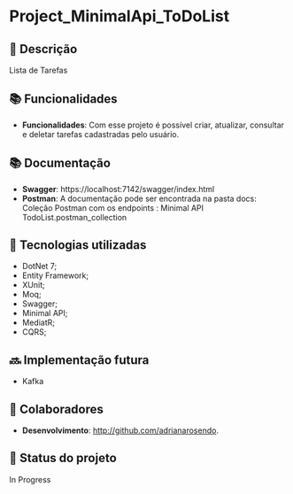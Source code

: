 # Project_MinimalApi_ToDoList

## :memo: Descrição
<p align="left">Lista de Tarefas</p>

## :books: Funcionalidades
* <b>Funcionalidades</b>: Com esse projeto é possível criar, atualizar, consultar e deletar tarefas cadastradas pelo usuário.

## :books: Documentação
* <b>Swagger</b>: https://localhost:7142/swagger/index.html
* <b>Postman</b>: A documentação pode ser encontrada na pasta docs:
Coleção Postman com os endpoints : Minimal API TodoList.postman_collection

## :wrench: Tecnologias utilizadas
* DotNet 7;
* Entity Framework;
* XUnit;
* Moq;
* Swagger;
* Minimal API;
* MediatR;
* CQRS;


## :soon: Implementação futura
* Kafka

## :handshake: Colaboradores
* <b>Desenvolvimento</b>: http://github.com/adrianarosendo.
## :dart: Status do projeto
In Progress
